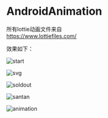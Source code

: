 # AndroidAnimation

所有lottie动画文件来自  
https://www.lottiefiles.com/


效果如下：

![start](https://raw.githubusercontent.com/sunyjams/AndroidAnimation/master/start.gif)


![svg](https://raw.githubusercontent.com/sunyjams/AndroidAnimation/master/SVG.gif)


![soldout](https://raw.githubusercontent.com/sunyjams/AndroidAnimation/master/sold_out.gif)


![santan](https://raw.githubusercontent.com/sunyjams/AndroidAnimation/master/santan.gif)


![animation](https://raw.githubusercontent.com/sunyjams/AndroidAnimation/master/animation.gif)